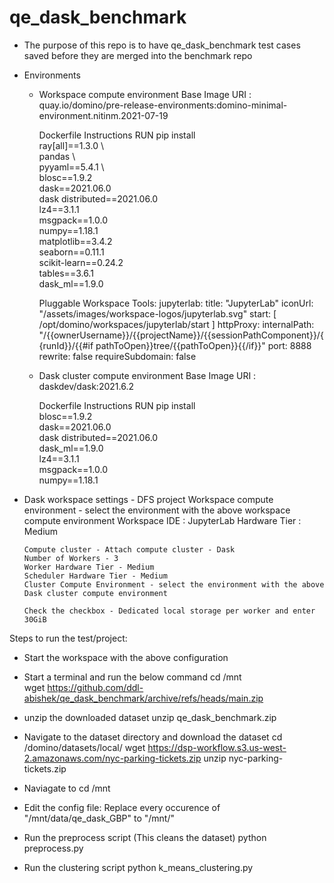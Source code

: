 # qe_dask_benchmark

 - The purpose of this repo is to have qe_dask_benchmark test cases saved before they are merged into the benchmark repo

  - Environments
  	 - Workspace compute environment
  	 	Base Image URI : quay.io/domino/pre-release-environments:domino-minimal-environment.nitinm.2021-07-19  	 

  	 	Dockerfile Instructions
  	 	RUN pip install \
  	 		ray[all]==1.3.0 \   
  	 		pandas \   
  	 		pyyaml==5.4.1 \   
  	 		blosc==1.9.2 \
  	 		dask==2021.06.0 \
  	 		dask distributed==2021.06.0 \
  	 		lz4==3.1.1 \
  	 		msgpack==1.0.0 \
  	 		numpy==1.18.1 \
  	 		matplotlib==3.4.2 \
  	 		seaborn==0.11.1 \
  	 		scikit-learn==0.24.2 \
  	 		tables==3.6.1 \
  	 		dask_ml==1.9.0

  	 	Pluggable Workspace Tools:
		  jupyterlab:
		  title: "JupyterLab"
		  iconUrl: "/assets/images/workspace-logos/jupyterlab.svg"
		  start: [  /opt/domino/workspaces/jupyterlab/start ]
		  httpProxy:
		    internalPath: "/{{ownerUsername}}/{{projectName}}/{{sessionPathComponent}}/{{runId}}/{{#if pathToOpen}}tree/{{pathToOpen}}{{/if}}"
		    port: 8888
		    rewrite: false
		    requireSubdomain: false

  	 - Dask cluster compute environment
  	 	Base Image URI : daskdev/dask:2021.6.2

  	 	Dockerfile Instructions
  	 	RUN pip install \
  	 		blosc==1.9.2 \
		    dask==2021.06.0 \
		    dask distributed==2021.06.0 \
		    dask_ml==1.9.0 \
		    lz4==3.1.1 \
		    msgpack==1.0.0 \
		    numpy==1.18.1


  - Dask workspace settings - DFS project
	  	Workspace compute environment - select the environment with the above workspace compute environment
	  	Workspace IDE : JupyterLab
	  	Hardware Tier : Medium

	  	Compute cluster - Attach compute cluster - Dask 
	  	Number of Workers - 3
	  	Worker Hardware Tier - Medium
	  	Scheduler Hardware Tier - Medium
	  	Cluster Compute Environment - select the environment with the above Dask cluster compute environment

	  	Check the checkbox - Dedicated local storage per worker and enter 30GiB

 Steps to run the test/project:

  - Start the workspace with the above configuration
  - Start a terminal and run the below command
		cd /mnt  
		wget https://github.com/ddl-abishek/qe_dask_benchmark/archive/refs/heads/main.zip

  - unzip the downloaded dataset
		unzip qe_dask_benchmark.zip

  - Navigate to the dataset directory and download the dataset
  		cd /domino/datasets/local/<domino-project-name>
  		wget https://dsp-workflow.s3.us-west-2.amazonaws.com/nyc-parking-tickets.zip
  		unzip nyc-parking-tickets.zip

  - Naviagate to 
  		cd /mnt

  - Edit the config file:
  		Replace every occurence of "/mnt/data/qe_dask_GBP" to "/mnt/<domino-project-name>"

  - Run the preprocess script (This cleans the dataset)
  		python preprocess.py

  - Run the clustering script
  		python k_means_clustering.py   







